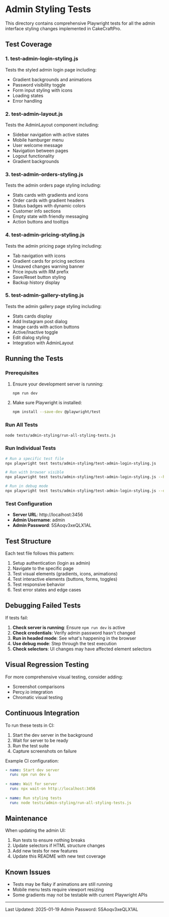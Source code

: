 # Admin Styling Tests

This directory contains comprehensive Playwright tests for all the admin interface styling changes implemented in CakeCraftPro.

## Test Coverage

### 1. **test-admin-login-styling.js**
Tests the styled admin login page including:
- Gradient backgrounds and animations
- Password visibility toggle
- Form input styling with icons
- Loading states
- Error handling

### 2. **test-admin-layout.js**
Tests the AdminLayout component including:
- Sidebar navigation with active states
- Mobile hamburger menu
- User welcome message
- Navigation between pages
- Logout functionality
- Gradient backgrounds

### 3. **test-admin-orders-styling.js**
Tests the admin orders page styling including:
- Stats cards with gradients and icons
- Order cards with gradient headers
- Status badges with dynamic colors
- Customer info sections
- Empty state with friendly messaging
- Action buttons and tooltips

### 4. **test-admin-pricing-styling.js**
Tests the admin pricing page styling including:
- Tab navigation with icons
- Gradient cards for pricing sections
- Unsaved changes warning banner
- Price inputs with RM prefix
- Save/Reset button styling
- Backup history display

### 5. **test-admin-gallery-styling.js**
Tests the admin gallery page styling including:
- Stats cards display
- Add Instagram post dialog
- Image cards with action buttons
- Active/Inactive toggle
- Edit dialog styling
- Integration with AdminLayout

## Running the Tests

### Prerequisites
1. Ensure your development server is running:
   ```bash
   npm run dev
   ```

2. Make sure Playwright is installed:
   ```bash
   npm install --save-dev @playwright/test
   ```

### Run All Tests
```bash
node tests/admin-styling/run-all-styling-tests.js
```

### Run Individual Tests
```bash
# Run a specific test file
npx playwright test tests/admin-styling/test-admin-login-styling.js

# Run with browser visible
npx playwright test tests/admin-styling/test-admin-login-styling.js --headed

# Run in debug mode
npx playwright test tests/admin-styling/test-admin-login-styling.js --debug
```

### Test Configuration
- **Server URL**: http://localhost:3456
- **Admin Username**: admin
- **Admin Password**: 5SAoqv3xeQLX1AL

## Test Structure

Each test file follows this pattern:
1. Setup authentication (login as admin)
2. Navigate to the specific page
3. Test visual elements (gradients, icons, animations)
4. Test interactive elements (buttons, forms, toggles)
5. Test responsive behavior
6. Test error states and edge cases

## Debugging Failed Tests

If tests fail:

1. **Check server is running**: Ensure `npm run dev` is active
2. **Check credentials**: Verify admin password hasn't changed
3. **Run in headed mode**: See what's happening in the browser
4. **Use debug mode**: Step through the test execution
5. **Check selectors**: UI changes may have affected element selectors

## Visual Regression Testing

For more comprehensive visual testing, consider adding:
- Screenshot comparisons
- Percy.io integration
- Chromatic visual testing

## Continuous Integration

To run these tests in CI:
1. Start the dev server in the background
2. Wait for server to be ready
3. Run the test suite
4. Capture screenshots on failure

Example CI configuration:
```yaml
- name: Start dev server
  run: npm run dev &
  
- name: Wait for server
  run: npx wait-on http://localhost:3456
  
- name: Run styling tests
  run: node tests/admin-styling/run-all-styling-tests.js
```

## Maintenance

When updating the admin UI:
1. Run tests to ensure nothing breaks
2. Update selectors if HTML structure changes
3. Add new tests for new features
4. Update this README with new test coverage

## Known Issues

- Tests may be flaky if animations are still running
- Mobile menu tests require viewport resizing
- Some gradients may not be testable with current Playwright APIs

---

Last Updated: 2025-01-19
Admin Password: 5SAoqv3xeQLX1AL